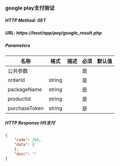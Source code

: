 ### google play支付验证

##### HTTP Method: GET
##### URL: https://host/app/pay/google_result.php


#####  Parameters
名称|格式|描述|必须|默认值
---|---|---|---|---
公共参数|||是|
orderId|string||是|
packageName|string||是|
productId|string||是|
purchaseToken|string||是|


##### HTTP Response  H5支付
```json
{
	"code": 200,
	"data": {
	},
	"desc": ""
}
```